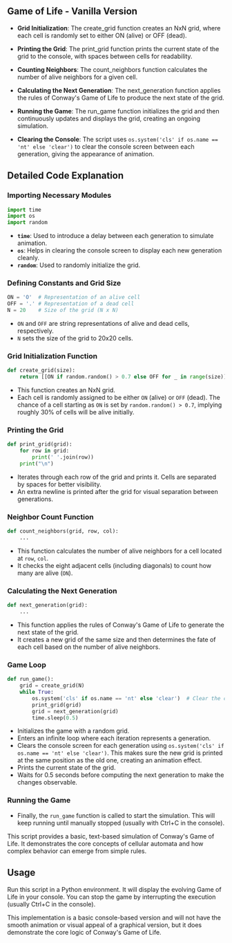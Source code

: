 ## Game of Life - Vanilla Version

- **Grid Initialization**: The create_grid function creates an NxN grid, where each cell is randomly set to either ON (alive) or OFF (dead).

- **Printing the Grid**: The print_grid function prints the current state of the grid to the console, with spaces between cells for readability.

- **Counting Neighbors**: The count_neighbors function calculates the number of alive neighbors for a given cell.

- **Calculating the Next Generation**: The next_generation function applies the rules of Conway's Game of Life to produce the next state of the grid.

- **Running the Game**: The run_game function initializes the grid and then continuously updates and displays the grid, creating an ongoing simulation.

- **Clearing the Console**: The script uses `os.system('cls' if os.name == 'nt' else 'clear')` to clear the console screen between each generation, giving the appearance of animation.


## Detailed Code Explanation

### Importing Necessary Modules

```py
import time
import os
import random
```

-   **`time`**: Used to introduce a delay between each generation to simulate animation.
-   **`os`**: Helps in clearing the console screen to display each new generation cleanly.
-   **`random`**: Used to randomly initialize the grid.

### Defining Constants and Grid Size

```py
ON = 'O'  # Representation of an alive cell
OFF = '.' # Representation of a dead cell
N = 20    # Size of the grid (N x N)
```

-   `ON` and `OFF` are string representations of alive and dead cells, respectively.
-   `N` sets the size of the grid to 20x20 cells.

### Grid Initialization Function

```py
def create_grid(size):
    return [[ON if random.random() > 0.7 else OFF for _ in range(size)] for _ in range(size)]
```

-   This function creates an NxN grid.
-   Each cell is randomly assigned to be either `ON` (alive) or `OFF` (dead). The chance of a cell starting as `ON` is set by `random.random() > 0.7`, implying roughly 30% of cells will be alive initially.

### Printing the Grid

```py
def print_grid(grid):
    for row in grid:
        print(' '.join(row))
    print("\n")
```

-   Iterates through each row of the grid and prints it. Cells are separated by spaces for better visibility.
-   An extra newline is printed after the grid for visual separation between generations.

### Neighbor Count Function

```py
def count_neighbors(grid, row, col):
    ...
```

-   This function calculates the number of alive neighbors for a cell located at `row`, `col`.
-   It checks the eight adjacent cells (including diagonals) to count how many are alive (`ON`).

### Calculating the Next Generation

```py
def next_generation(grid):
    ...
```

-   This function applies the rules of Conway's Game of Life to generate the next state of the grid.
-   It creates a new grid of the same size and then determines the fate of each cell based on the number of alive neighbors.

### Game Loop

```py
def run_game():
    grid = create_grid(N)
    while True:
        os.system('cls' if os.name == 'nt' else 'clear')  # Clear the console screen
        print_grid(grid)
        grid = next_generation(grid)
        time.sleep(0.5)

```

-   Initializes the game with a random grid.
-   Enters an infinite loop where each iteration represents a generation.
-   Clears the console screen for each generation using `os.system('cls' if os.name == 'nt' else 'clear')`. This makes sure the new grid is printed at the same position as the old one, creating an animation effect.
-   Prints the current state of the grid.
-   Waits for 0.5 seconds before computing the next generation to make the changes observable.

### Running the Game

-   Finally, the `run_game` function is called to start the simulation. This will keep running until manually stopped (usually with Ctrl+C in the console).

This script provides a basic, text-based simulation of Conway's Game of Life. It demonstrates the core concepts of cellular automata and how complex behavior can emerge from simple rules.



## Usage
Run this script in a Python environment. It will display the evolving Game of Life in your console. You can stop the game by interrupting the execution (usually Ctrl+C in the console).

This implementation is a basic console-based version and will not have the smooth animation or visual appeal of a graphical version, but it does demonstrate the core logic of Conway's Game of Life.

